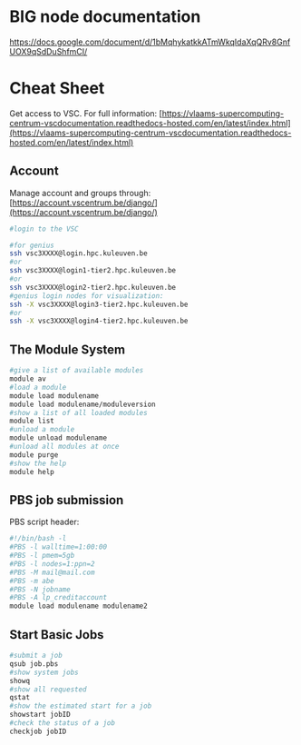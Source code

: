 # BIG node documentation

https://docs.google.com/document/d/1bMqhykatkkATmWkqIdaXqQRv8GnfUOX9qSdDuShfmCI/

# Cheat Sheet

Get access to VSC. For full information: [https://vlaams-supercomputing-centrum-vscdocumentation.readthedocs-hosted.com/en/latest/index.html](https://vlaams-supercomputing-centrum-vscdocumentation.readthedocs-hosted.com/en/latest/index.html)

## Account
Manage account and groups through: [https://account.vscentrum.be/django/](https://account.vscentrum.be/django/)
```bash
#login to the VSC

#for genius
ssh vsc3XXXX@login.hpc.kuleuven.be
#or
ssh vsc3XXXX@login1-tier2.hpc.kuleuven.be
#or
ssh vsc3XXXX@login2-tier2.hpc.kuleuven.be
#genius login nodes for visualization:
ssh -X vsc3XXXX@login3-tier2.hpc.kuleuven.be
#or
ssh -X vsc3XXXX@login4-tier2.hpc.kuleuven.be
```

## The Module System
```bash
#give a list of available modules
module av
#load a module
module load modulename
module load modulename/moduleversion
#show a list of all loaded modules
module list
#unload a module
module unload modulename
#unload all modules at once
module purge
#show the help
module help
```
## PBS job submission

PBS script header:
```bash
#!/bin/bash -l
#PBS -l walltime=1:00:00
#PBS -l pmem=5gb
#PBS -l nodes=1:ppn=2
#PBS -M mail@mail.com
#PBS -m abe
#PBS -N jobname
#PBS -A lp_creditaccount
module load modulename modulename2
```
## Start Basic Jobs
```bash
#submit a job
qsub job.pbs
#show system jobs
showq
#show all requested
qstat
#show the estimated start for a job
showstart jobID
#check the status of a job
checkjob jobID
